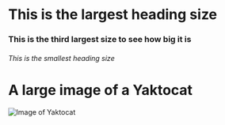 # This is the largest heading size
### This is the third largest size to see how big it is
###### This is the smallest heading size

# A large image of a Yaktocat
![Image of Yaktocat](https://octodex.github.com/images/yaktocat.png)

